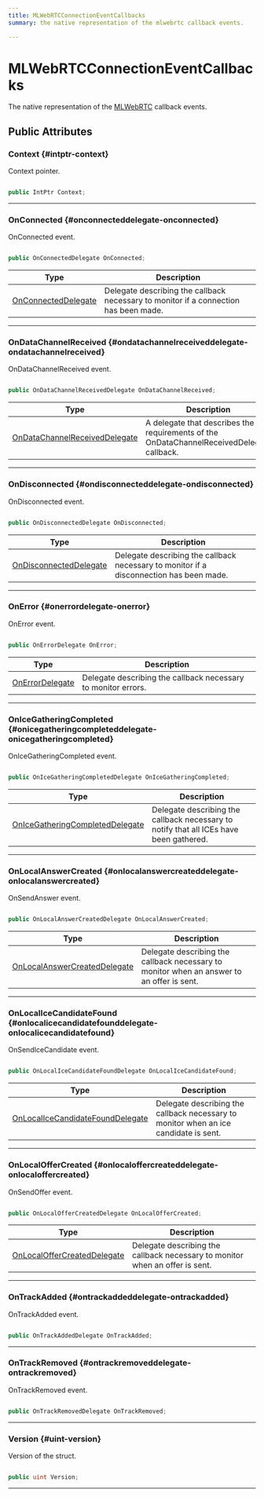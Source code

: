 ```yaml
---
title: MLWebRTCConnectionEventCallbacks
summary: the native representation of the mlwebrtc callback events. 

---
```


# MLWebRTCConnectionEventCallbacks




The native representation of the [MLWebRTC](/unity-api/api/UnityEngine.XR.MagicLeap/MLWebRTC/UnityEngine.XR.MagicLeap.MLWebRTC.md) callback events.   





## Public Attributes

### Context {#intptr-context}

Context pointer. 

```csharp

public IntPtr Context;

```






-----------

### OnConnected {#onconnecteddelegate-onconnected}

OnConnected event. 

```csharp

public OnConnectedDelegate OnConnected;

```

| Type | Description  | 
|--|--|
| [OnConnectedDelegate](/unity-api/api/UnityEngine.XR.MagicLeap/MLWebRTC/PeerConnection/UnityEngine.XR.MagicLeap.MLWebRTC.PeerConnection.md#delegate-void-onconnecteddelegate) | Delegate describing the callback necessary to monitor if a connection has been made.  |





-----------

### OnDataChannelReceived {#ondatachannelreceiveddelegate-ondatachannelreceived}

OnDataChannelReceived event. 

```csharp

public OnDataChannelReceivedDelegate OnDataChannelReceived;

```

| Type | Description  | 
|--|--|
| [OnDataChannelReceivedDelegate](/unity-api/api/UnityEngine.XR.MagicLeap/MLWebRTC/PeerConnection/UnityEngine.XR.MagicLeap.MLWebRTC.PeerConnection.md#delegate-void-ondatachannelreceiveddelegate) | A delegate that describes the requirements of the OnDataChannelReceivedDelegate callback.  |





-----------

### OnDisconnected {#ondisconnecteddelegate-ondisconnected}

OnDisconnected event. 

```csharp

public OnDisconnectedDelegate OnDisconnected;

```

| Type | Description  | 
|--|--|
| [OnDisconnectedDelegate](/unity-api/api/UnityEngine.XR.MagicLeap/MLWebRTC/PeerConnection/UnityEngine.XR.MagicLeap.MLWebRTC.PeerConnection.md#delegate-void-ondisconnecteddelegate) | Delegate describing the callback necessary to monitor if a disconnection has been made.  |





-----------

### OnError {#onerrordelegate-onerror}

OnError event. 

```csharp

public OnErrorDelegate OnError;

```

| Type | Description  | 
|--|--|
| [OnErrorDelegate](/unity-api/api/UnityEngine.XR.MagicLeap/MLWebRTC/PeerConnection/UnityEngine.XR.MagicLeap.MLWebRTC.PeerConnection.md#delegate-void-onerrordelegate) | Delegate describing the callback necessary to monitor errors.  |





-----------

### OnIceGatheringCompleted {#onicegatheringcompleteddelegate-onicegatheringcompleted}

OnIceGatheringCompleted event. 

```csharp

public OnIceGatheringCompletedDelegate OnIceGatheringCompleted;

```

| Type | Description  | 
|--|--|
| [OnIceGatheringCompletedDelegate](/unity-api/api/UnityEngine.XR.MagicLeap/MLWebRTC/PeerConnection/UnityEngine.XR.MagicLeap.MLWebRTC.PeerConnection.md#delegate-void-onicegatheringcompleteddelegate) | Delegate describing the callback necessary to notify that all ICEs have been gathered.  |





-----------

### OnLocalAnswerCreated {#onlocalanswercreateddelegate-onlocalanswercreated}

OnSendAnswer event. 

```csharp

public OnLocalAnswerCreatedDelegate OnLocalAnswerCreated;

```

| Type | Description  | 
|--|--|
| [OnLocalAnswerCreatedDelegate](/unity-api/api/UnityEngine.XR.MagicLeap/MLWebRTC/PeerConnection/UnityEngine.XR.MagicLeap.MLWebRTC.PeerConnection.md#delegate-void-onlocalanswercreateddelegate) | Delegate describing the callback necessary to monitor when an answer to an offer is sent.  |





-----------

### OnLocalIceCandidateFound {#onlocalicecandidatefounddelegate-onlocalicecandidatefound}

OnSendIceCandidate event. 

```csharp

public OnLocalIceCandidateFoundDelegate OnLocalIceCandidateFound;

```

| Type | Description  | 
|--|--|
| [OnLocalIceCandidateFoundDelegate](/unity-api/api/UnityEngine.XR.MagicLeap/MLWebRTC/PeerConnection/UnityEngine.XR.MagicLeap.MLWebRTC.PeerConnection.md#delegate-void-onlocalicecandidatefounddelegate) | Delegate describing the callback necessary to monitor when an ice candidate is sent.  |





-----------

### OnLocalOfferCreated {#onlocaloffercreateddelegate-onlocaloffercreated}

OnSendOffer event. 

```csharp

public OnLocalOfferCreatedDelegate OnLocalOfferCreated;

```

| Type | Description  | 
|--|--|
| [OnLocalOfferCreatedDelegate](/unity-api/api/UnityEngine.XR.MagicLeap/MLWebRTC/PeerConnection/UnityEngine.XR.MagicLeap.MLWebRTC.PeerConnection.md#delegate-void-onlocaloffercreateddelegate) | Delegate describing the callback necessary to monitor when an offer is sent.  |





-----------

### OnTrackAdded {#ontrackaddeddelegate-ontrackadded}

OnTrackAdded event. 

```csharp

public OnTrackAddedDelegate OnTrackAdded;

```






-----------

### OnTrackRemoved {#ontrackremoveddelegate-ontrackremoved}

OnTrackRemoved event. 

```csharp

public OnTrackRemovedDelegate OnTrackRemoved;

```






-----------

### Version {#uint-version}

Version of the struct. 

```csharp

public uint Version;

```






-----------

